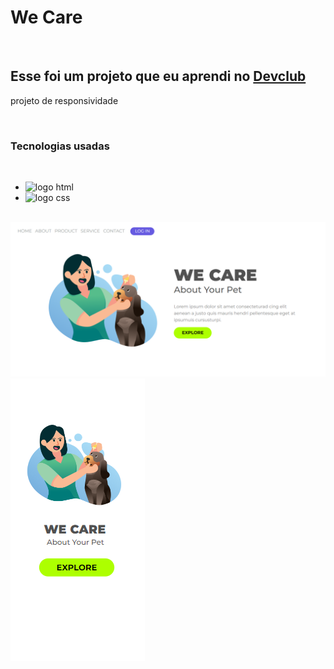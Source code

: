 <h1>We Care</h1>
<br>
<h2>Esse foi um projeto que eu aprendi no <a href="https://aulas.devclub.com.br/courses?showcase=2">Devclub</a></h2>

<p> projeto de responsividade</p>
<br>

<h3>Tecnologias usadas </h3>
<br>

- <img src="https://img.shields.io/badge/HTML5-E34F26?style=for-the-badge&logo=html5&logoColor=white" alt="logo html"/>

- <img src="https://img.shields.io/badge/CSS3-1572B6?style=for-the-badge&logo=css3&logoColor=white" alt="logo css"/>
<br>
 <img src="https://github.com/Allanf6/WE-CARE/blob/Abacate/assets/pc.png?raw=true">
 <img src="https://github.com/Allanf6/WE-CARE/blob/Abacate/assets/Mobile.png?raw=true">
